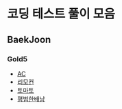 # 코딩 테스트 풀이 모음

## BaekJoon

### Gold5

- [AC](src/BaekJoon/Gold5/AC/BOJ5430.java)
- [리모컨](src/BaekJoon/Gold5/리모컨/BOJ1107.java)
- [토마토](src/BaekJoon/Gold5/토마토/BOJ7576.java)
- [평범한배낭](src/BaekJoon/Gold5/평범한배낭/BOJ12865.java)